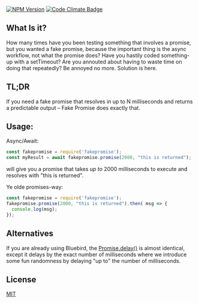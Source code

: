 
[![NPM Version][npm-img]][npm-url]
[![Code Climate Badge][codeclimate-img]][codeclimate-url]

## What Is it?

How many times have you been testing something that involves a promise, but you
wanted a fake promise, because the important thing is the async workflow, not
what the promise does? Have you hastily coded something-up with a setTimeout?
Are you annouted about having to waste time on doing that repeatedly? Be annoyed
no more. Solution is here. 

## TL;DR

If you need a fake promise that resolves in up to N milliseconds and returns a
predictable output – Fake Promise does exactly that.

## Usage:

Async/Await:

```javascript
const fakepromise = require('fakepromise');
const myResult = await fakepromise.promise(2000, "this is returned");
```

will give you a promise that takes *up to* 2000 milliseconds to execute and
resolves with "this is returned".

Ye olde promises-way:

```javascript
const fakepromise = require('fakepromise');
fakepromise.promise(2000, "this is returned").then( msg => {
  console.log(msg);
});
```

## Alternatives

If you are already using Bluebird, the
[Promise.delay()](http://bluebirdjs.com/docs/api/promise.delay.html) is almost
identical, except it delays by the exact number of milliseconds where we
introduce some fun randomness by delaying "up to" the number of milliseconds. 

## License

[MIT](LICENSE)

[npm-img]: https://img.shields.io/npm/v/fakepromise.svg?style=flat
[npm-url]: https://www.npmjs.com/package/fakepromise
[codeclimate-img]: https://codeclimate.com/github/inadarei/fakepromise/badges/gpa.svg
[codeclimate-url]: https://codeclimate.com/github/inadarei/fakepromise
